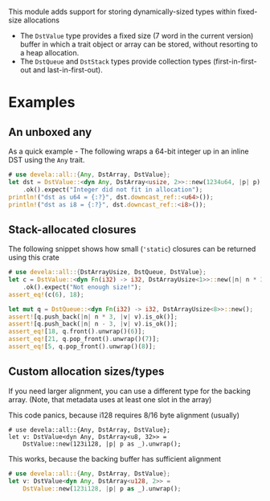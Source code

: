 This module adds support for storing dynamically-sized types within fixed-size
allocations

- The `DstValue` type provides a fixed size (7 word in the current version)
  buffer in which a trait object or array can be stored, without resorting
  to a heap allocation.
- The `DstQueue` and `DstStack` types provide collection types
  (first-in-first-out and last-in-first-out).

# Examples

## An unboxed any
As a quick example - The following wraps a 64-bit integer up in an inline DST
using the `Any` trait.

```rust
# use devela::all::{Any, DstArray, DstValue};
let dst = DstValue::<dyn Any, DstArray<usize, 2>>::new(1234u64, |p| p)
    .ok().expect("Integer did not fit in allocation");
println!("dst as u64 = {:?}", dst.downcast_ref::<u64>());
println!("dst as i8 = {:?}", dst.downcast_ref::<i8>());
```

## Stack-allocated closures
The following snippet shows how small (`'static`) closures can be returned using
this crate

```rust
# use devela::all::{DstArrayUsize, DstQueue, DstValue};
let c = DstValue::<dyn Fn(i32) -> i32, DstArrayUsize<1>>::new(|n| n * 3, |v| v)
    .ok().expect("Not enough size!");
assert_eq!(c(6), 18);

let mut q = DstQueue::<dyn Fn(i32) -> i32, DstArrayUsize<8>>::new();
assert![q.push_back(|n| n * 3, |v| v).is_ok()];
assert![q.push_back(|n| n - 3, |v| v).is_ok()];
assert_eq![18, q.front().unwrap()(6)];
assert_eq![21, q.pop_front().unwrap()(7)];
assert_eq![5, q.pop_front().unwrap()(8)];
```

## Custom allocation sizes/types
If you need larger alignment, you can use a different type for the backing array.
(Note, that metadata uses at least one slot in the array)

This code panics, because i128 requires 8/16 byte alignment (usually)
```should_panic
# use devela::all::{Any, DstArray, DstValue};
let v: DstValue<dyn Any, DstArray<u8, 32>> =
    DstValue::new(123i128, |p| p as _).unwrap();
```

This works, because the backing buffer has sufficient alignment
```rust
# use devela::all::{Any, DstArray, DstValue};
let v: DstValue<dyn Any, DstArray<u128, 2>> =
    DstValue::new(123i128, |p| p as _).unwrap();
```
